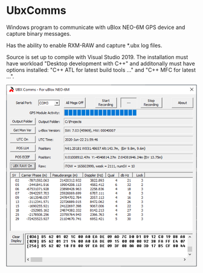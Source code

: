 # UbxComms
Windows program to communicate with uBlox NEO-6M GPS device and capture binary messages.

Has the ability to enable RXM-RAW and capture *.ubx log files.

Source is set up to compile with Visual Studio 2019. The installation must have
workload "Desktop development with C++" and additonally must have options 
installed: "C++ ATL for latest build tools ..." and "C++ MFC for latest ...".

![UbxComms](/UbxComms.png)
